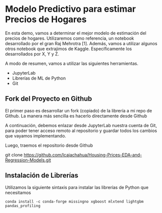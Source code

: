 # Modelo Predictivo para estimar Precios de Hogares

En esta demo, vamos a determinar el mejor modelo de estimación del precios de hogares. Utilizaremos como referencia, un notebook desarrollado por el gran Raj Mehrotra [1]. Además, vamos a utilizar algunos otros notebook que extrajimos de Kaggle. Específicamente los desarrollados por X, Y y Z.

A modo de resumen, vamos a utilizar las siguientes herramientas.
- JupyterLab
- Librerías de ML de Python
- Git

## Fork del Proyecto en Github

El primer paso es desarrollar un fork (copiado) de la librería a mi repo de Github. La manera más sencilla es hacerlo directamente desde Github

A continuación, debemos enlazar desde JupyterLab nuestra cuenta de Git, para poder tener acceso remoto al repositorio y guardar todos los cambios que vayamos implementando.

Luego, traemos el repositorio desde Github

git clone https://github.com/lcajachahua/Housing-Prices-EDA-and-Regression-Models.git


## Instalación de Librerías

Utilizamos la siguiente sintaxis para instalar las librerías de Python que necesitamos

    conda install -c conda-forge missingno xgboost mlxtend lightgbm pandas_profiling

